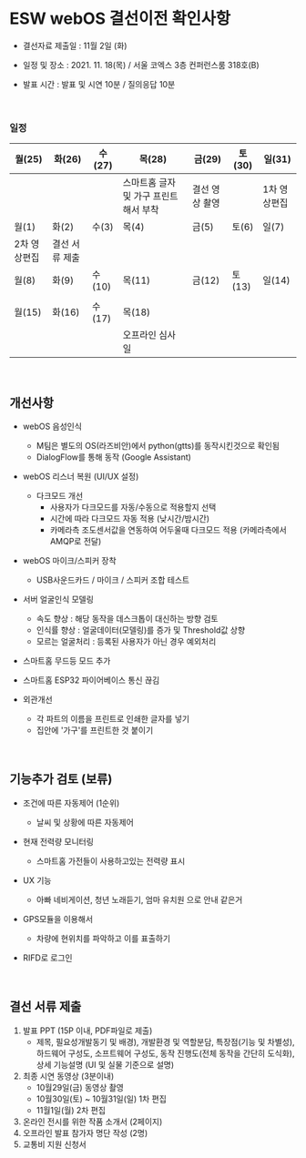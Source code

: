# ESW webOS 결선이전 확인사항

- 결선자료 제출일 : 11월 2일 (화)
- 일정 및 장소 : 2021. 11. 18(목) / 서울 코엑스 3층 컨퍼런스룸 318호(B)

- 발표 시간 : 발표 및 시연 10분 / 질의응답 10분

<br/>

### 일정

| 월(25)       | 화(26)         | 수(27) | 목(28)                                | 금(29)         | 토(30) | 일(31)       |
| ------------ | -------------- | ------ | ------------------------------------- | -------------- | ------ | ------------ |
|              |                |        | 스마트홈 글자 및 가구 프린트해서 부착 | 결선 영상 촬영 |        | 1차 영상편집 |
| 월(1)        | 화(2)          | 수(3)  | 목(4)                                 | 금(5)          | 토(6)  | 일(7)        |
| 2차 영상편집 | 결선 서류 제출 |        |                                       |                |        |              |
| 월(8)        | 화(9)          | 수(10) | 목(11)                                | 금(12)         | 토(13) | 일(14)       |
|              |                |        |                                       |                |        |              |
| 월(15)       | 화(16)         | 수(17) | 목(18)                                |                |        |              |
|              |                |        | 오프라인 심사일                       |                |        |              |

<br/>

## 개선사항

- webOS 음성인식
  - M팀은 별도의 OS(라즈비안)에서 python(gtts)를 동작시킨것으로 확인됨
  - DialogFlow를 통해 동작 (Google Assistant)



- webOS 리스너 복원 (UI/UX 설정)
  - 다크모드 개선
    - 사용자가 다크모드를 자동/수동으로 적용할지 선택
    - 시간에 따라 다크모드 자동 적용 (낮시간/밤시간)
    - 카메라측 조도센서값을 연동하여 어두울때 다크모드 적용 (카메라측에서 AMQP로 전달)



- webOS 마이크/스피커 장착
  - USB사운드카드 / 마이크 / 스피커 조합 테스트



- 서버 얼굴인식 모델링
  - 속도 향상 : 해당 동작을 데스크톱이 대신하는 방향 검토
  - 인식률 향상 : 얼굴데이터(모델링)를 증가 및 Threshold값 상향
  - 모르는 얼굴처리 : 등록된 사용자가 아닌 경우 예외처리



- 스마트홈 무드등 모드 추가



- 스마트홈 ESP32 파이어베이스 통신 끊김



- 외관개선
  - 각 파트의 이름을 프린트로 인쇄한 글자를 넣기
  - 집안에 '가구'를 프린트한 것 붙이기

<br/>

## 기능추가 검토 (보류)

- 조건에 따른 자동제어 (1순위)
  - 날씨 및 상황에 따른 자동제어

- 현재 전력량 모니터링
  - 스마트홈 가전들이 사용하고있는 전력량 표시

- UX 기능
  - 아빠 네비게이션, 청년 노래듣기, 엄마 유치원 으로 안내 같은거

- GPS모듈을 이용해서
  - 차량에 현위치를 파악하고 이를 표출하기

- RIFD로 로그인

<br/>

## 결선 서류 제출

1. 발표 PPT (15P 이내, PDF파일로 제출)
   - 제목, 필요성개발동기 및 배경), 개발환경 및 역할분담, 특장점(기능 및 차별성), 하드웨어 구성도, 소프트웨어 구성도, 동작 진행도(전체 동작을 간단히 도식화), 상세 기능설명 (UI 및 실물 기준으로 설명)
2. 최종 시연 동영상 (3분이내)
   - 10월29일(금) 동영상 촬영
   - 10월30일(토) ~ 10월31일(일) 1차 편집
   - 11월1일(월) 2차 편집
3. 온라인 전시를 위한 작품 소개서 (2페이지)
4. 오프라인 발표 참가자 명단 작성  (2명)
5. 교통비 지원 신청서